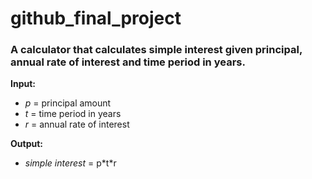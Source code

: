 # github_final_project

### A calculator that calculates simple interest given principal, annual rate of interest and time period in years.
**Input:**  
* *p* = principal amount  
* *t* = time period in years  
* *r* = annual rate of interest

**Output:**  
* *simple interest* = p\*t\*r
